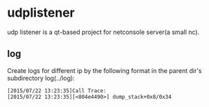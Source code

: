 # udplistener
udp listener is a qt-based project for netconsole server(a small nc).

## log
Create logs for different ip by the following format in the parent dir's subdirectory log(../log):
```
[2015/07/22 13:23:35]Call Trace:
[2015/07/22 13:23:35][<804e4490>] dump_stack+0x8/0x34
```

